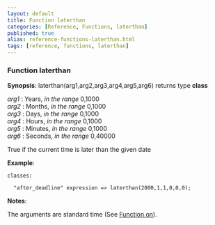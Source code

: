 ```yaml
---
layout: default
title: Function laterthan
categories: [Reference, Functions, laterthan]
published: true
alias: reference-functions-laterthan.html
tags: [reference, functions, laterthan]
---
```


### Function laterthan

**Synopsis**: laterthan(arg1,arg2,arg3,arg4,arg5,arg6) returns type
**class**

  
 *arg1* : Years, *in the range* 0,1000   
 *arg2* : Months, *in the range* 0,1000   
 *arg3* : Days, *in the range* 0,1000   
 *arg4* : Hours, *in the range* 0,1000   
 *arg5* : Minutes, *in the range* 0,1000   
 *arg6* : Seconds, *in the range* 0,40000   

True if the current time is later than the given date

**Example**:  
   

```cf3
classes:

  "after_deadline" expression => laterthan(2000,1,1,0,0,0);
```

**Notes**:  
   

The arguments are standard time (See [Function on](#Function-on)).
